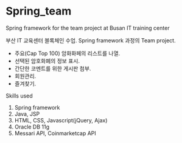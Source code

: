 # Spring_team
Spring framework for the team project at Busan IT training center

부산 IT 교육센터 블록체인 수업. Spring framework 과정의 Team project.
  - 주요(Cap Top 100) 암화화페의 리스트를 나열.
  - 선택된 암호화폐의 정보 표시.
  - 간단한 코멘트를 위한 게시판 첨부.
  - 회원관리.
  - 즐겨찾기.

Skills used
1. Spring framework
2. Java, JSP
3. HTML, CSS, Javascript(jQuery, Ajax)
4. Oracle DB 11g
5. Messari API, Coinmarketcap API
